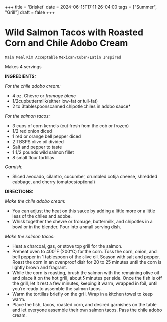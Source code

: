 +++
title = 'Brisket'
date = 2024-06-15T17:11:26-04:00
tags = ["Summer", "Grill"]
draft = false
+++
# Wild Salmon Tacos with Roasted Corn and Chile Adobo Cream

`Main Meal` `Kim Acceptable` `Mexican/Cuban/Latin Inspired`

Makes 4 servings

**INGREDIENTS:**

_For the chile adobo cream:_

- 4 oz. Chèvre or _fromage blanc_
- 1/2cupbuttermilk(either low-fat or full-fat)
-  2 to 3tablespoonscanned chipotle chiles in adobo sauce*

_For the salmon tacos:_

- 3 cups of corn kernels (cut fresh from the cob or frozen)
- 1/2 red onion diced
- 1 red or orange bell pepper diced
-  2 TBSPS olive oil divided 
-  Salt and pepper to taste
- 1 1/2 pounds wild salmon fillet
-  8 small flour tortillas

_Garnish:_

- Sliced avocado, cilantro, cucumber, crumbled cotija cheese, shredded cabbage, and cherry tomatoes(optional)

**DIRECTIONS:**

_Make the chile adobo cream:_

- You can adjust the heat on this sauce by adding a little more or a little less of the chiles and adobe.
- Whisk together the chèvre or fromage, buttermilk, and chipotles in a bowl or in the blender. Pour into a small serving dish.

_Make the salmon tacos:_

- Heat a charcoal, gas, or stove top grill for the salmon.
- Preheat oven to 400°F (200°C) for the corn. Toss the corn, onion, and bell pepper in 1 tablespoon of the olive oil. Season with salt and pepper. Roast the corn in an ovenproof dish for 20 to 25 minutes until the corn is lightly brown and fragrant.
- While the corn is roasting, brush the salmon with the remaining olive oil and place it on the hot grill, about 5 minutes per side. Once the fish is off the grill, let it rest a few minutes, keeping it warm, wrapped in foil, until you’re ready to assemble the salmon tacos.
- Warm the tortillas briefly on the grill. Wrap in a kitchen towel to keep warm.
- Place the fish, tacos, roasted corn, and desired garnishes on the table and let everyone assemble their own salmon tacos. Pass the chile adobo cream.
